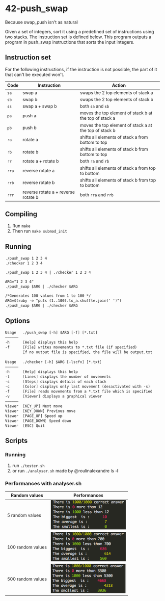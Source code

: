 # 42-push_swap
Because swap_push isn't as natural

Given a set of integers, sort it using a predefined set of instructions using
two stacks. The instruction set is defined below. This program outputs a program
in push_swap instructions that sorts the input integers.

## Instruction set
For the following instructions, if the instruction is not possible, the part of
it that can't be executed won't.

Code	| Instruction		| Action
--------|-----------------------|----------------------------------------------
`sa`	| swap a		| swaps the 2 top elements of stack a
`sb`	| swap b		| swaps the 2 top elements of stack b
`ss`	| swap a + swap b	| both `sa` and `sb`
`pa`	| push a		| moves the top element of stack b at the top of stack a
`pb`	| push b		| moves the top element of stack a at the top of stack b
`ra`	| rotate a		| shifts all elements of stack a from bottom to top
`rb`	| rotate b		| shifts all elements of stack b from bottom to top
`rr`	| rotate a + rotate b	| both `ra` and `rb`
`rra`	| reverse rotate a	| shifts all elements of stack a from top to bottom
`rrb`	| reverse rotate b	| shifts all elements of stack b from top to bottom
`rrr`	| reverse rotate a + reverse rotate b	| both `rra` and `rrb`

## Compiling
1. Run `make`
2. Then run `make submod_init`

## Running
```
./push_swap 1 2 3 4
./checker 1 2 3 4
```
```
./push_swap 1 2 3 4 | ./checker 1 2 3 4
```
```
ARG="1 2 3 4"
./push_swap $ARG | ./checker $ARG
```
```
/*Generates 100 values from 1 to 100 */
ARG=$(ruby -e "puts (1..100).to_a.shuffle.join(' ')")
./push_swap $ARG | ./checker $ARG
```

## Options
```
Usage   ./push_swap [-h] $ARG [-f] [*.txt]
——————
-h      [Help] displays this help
-f      [File] writes movements to *.txt file (if specified)
        If no output file is specified, the file will be output.txt

Usage   ./checker [-h] $ARG [-lscfv] [*.txt]
——————
-h      [Help] displays this help
-l      [Lines] displays the number of movements
-s      [Steps] displays details of each stack
-c      [Color] displays only last movement (desactivated with -s)
-f      [File] reads movements from a *.txt file which is specified
-v      [Viewer] displays a graphical viewer
——————
Viewer  [KEY_UP] Next move
Viewer  [KEY_DOWN] Previous move
Viewer  [PAGE_UP] Speed up
Viewer  [PAGE_DOWN] Speed down
Viewer  [ESC] Quit
```

## Scripts
### Running
1. run `./tester.sh`
2. or run `./analyser.sh` made by @roulinalexandre
ls -l
### Performances with analyser.sh
Random values	        | Performances
------------------------|-------------
5 random values         | ![5values](./tests/img/5values.png)
100 random values       | ![100values](./tests/img/100values.png)
500 random values       | ![500values](./tests/img/500values.png)




